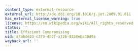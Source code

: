 ```yaml
---
content_type: external-resource
external_url: http://dx.doi.org/10.1016/j.jet.2009.01.011
has_external_license_warning: true
license: https://en.wikipedia.org/wiki/All_rights_reserved
status: ''
title: Efficient Compromising
uid: a4abde23-c370-4b2f-a726-8358eba30d9a
wayback_url: ''
---
```

